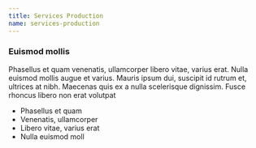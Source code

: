 ```yaml
---
title: Services Production
name: services-production
---
```


### Euismod mollis

Phasellus et quam venenatis, ullamcorper libero vitae, varius erat. Nulla euismod mollis augue et varius. Mauris ipsum dui, suscipit id rutrum et, ultrices at nibh. Maecenas quis ex a nulla scelerisque dignissim. Fusce rhoncus libero non erat volutpat

- Phasellus et quam
- Venenatis, ullamcorper
- Libero vitae, varius erat
- Nulla euismod moll